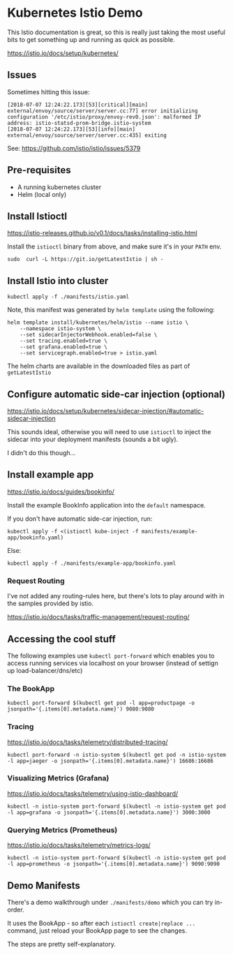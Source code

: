 # Kubernetes Istio Demo

This Istio documentation is great, so this is really just taking the 
most useful bits to get something up and running as quick as possible.

https://istio.io/docs/setup/kubernetes/


## Issues

Sometimes hitting this issue:

```
[2018-07-07 12:24:22.173][53][critical][main] external/envoy/source/server/server.cc:77] error initializing configuration '/etc/istio/proxy/envoy-rev0.json': malformed IP address: istio-statsd-prom-bridge.istio-system
[2018-07-07 12:24:22.173][53][info][main] external/envoy/source/server/server.cc:435] exiting
```

See: https://github.com/istio/istio/issues/5379

## Pre-requisites

- A running kubernetes cluster
- Helm (local only)

## Install Istioctl

https://istio-releases.github.io/v0.1/docs/tasks/installing-istio.html

Install the `istioctl` binary from above, and make sure it's in your `PATH` env.

```
sudo  curl -L https://git.io/getLatestIstio | sh -
```

## Install Istio into cluster

```
kubectl apply -f ./manifests/istio.yaml
```

Note, this manifest was generated by `helm template` using the following:

```
helm template install/kubernetes/helm/istio --name istio \
    --namespace istio-system \
    --set sidecarInjectorWebhook.enabled=false \
    --set tracing.enabled=true \
    --set grafana.enabled=true \
    --set servicegraph.enabled=true > istio.yaml
```

The helm charts are available in the downloaded files as part of `getLatestIstio`

## Configure automatic side-car injection (optional)

https://istio.io/docs/setup/kubernetes/sidecar-injection/#automatic-sidecar-injection

This sounds ideal, otherwise you will need to use `istioctl` to inject the sidecar
into your deployment manifests (sounds a bit ugly).

I didn't do this though...

## Install example app

https://istio.io/docs/guides/bookinfo/


Install the example BookInfo application into the `default` namespace.


If you don't have automatic side-car injection, run:

```
kubectl apply -f <(istioctl kube-inject -f manifests/example-app/bookinfo.yaml)
```

Else: 

```
kubectl apply -f ./manifests/example-app/bookinfo.yaml
```

### Request Routing 

I've not added any routing-rules here, but there's lots to play around with in the samples provided by istio.

https://istio.io/docs/tasks/traffic-management/request-routing/


## Accessing the cool stuff

The following examples use `kubectl port-forward` which enables you to access running services via localhost on your browser (instead of settign up load-balancer/dns/etc)


### The BookApp

```
kubectl port-forward $(kubectl get pod -l app=productpage -o jsonpath='{.items[0].metadata.name}') 9080:9080
```

### Tracing 

https://istio.io/docs/tasks/telemetry/distributed-tracing/

```
kubectl port-forward -n istio-system $(kubectl get pod -n istio-system -l app=jaeger -o jsonpath='{.items[0].metadata.name}') 16686:16686
```

### Visualizing Metrics (Grafana)

https://istio.io/docs/tasks/telemetry/using-istio-dashboard/

```
kubectl -n istio-system port-forward $(kubectl -n istio-system get pod -l app=grafana -o jsonpath='{.items[0].metadata.name}') 3000:3000
```

### Querying Metrics (Prometheus)

https://istio.io/docs/tasks/telemetry/metrics-logs/

```
kubectl -n istio-system port-forward $(kubectl -n istio-system get pod -l app=prometheus -o jsonpath='{.items[0].metadata.name}') 9090:9090
```


## Demo Manifests

There's a demo walkthrough under `./manifests/demo` which you can try in-order.

It uses the BookApp - so after each `istioctl create|replace ...` command, just reload your BookApp page to see the changes.

The steps are pretty self-explanatory.